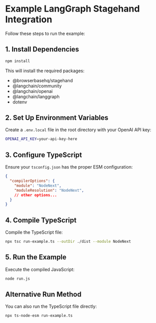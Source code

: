 # Example LangGraph Stagehand Integration

Follow these steps to run the example:

## 1. Install Dependencies

```bash
npm install
```

This will install the required packages:
- @browserbasehq/stagehand
- @langchain/community
- @langchain/openai
- @langchain/langgraph
- dotenv

## 2. Set Up Environment Variables

Create a `.env.local` file in the root directory with your OpenAI API key:

```bash
OPENAI_API_KEY=your-api-key-here
```

## 3. Configure TypeScript

Ensure your `tsconfig.json` has the proper ESM configuration:
```json
{
  "compilerOptions": {
    "module": "NodeNext",
    "moduleResolution": "NodeNext",
    // other options...
  }
}
```

## 4. Compile TypeScript

Compile the TypeScript file:

```bash
npx tsc run-example.ts --outDir ./dist --module NodeNext
```

## 5. Run the Example

Execute the compiled JavaScript:

```bash
node run.js
```

## Alternative Run Method

You can also run the TypeScript file directly:

```bash
npx ts-node-esm run-example.ts
```